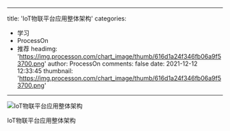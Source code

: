 
---
title: 'IoT物联平台应用整体架构'
categories: 
 - 学习
 - ProcessOn
 - 推荐
headimg: 'https://img.processon.com/chart_image/thumb/616d1a24f346fb06a9f53700.png'
author: ProcessOn
comments: false
date: 2021-12-12 12:33:45
thumbnail: 'https://img.processon.com/chart_image/thumb/616d1a24f346fb06a9f53700.png'
---

<div>   
<img class="thumb" alt="IoT物联平台应用整体架构" src="https://img.processon.com/chart_image/thumb/616d1a24f346fb06a9f53700.png" referrerpolicy="no-referrer">
<p>IoT物联平台应用整体架构</p>  
</div>
            